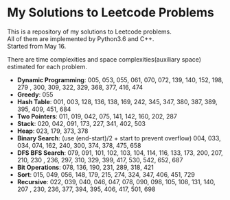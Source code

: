 My Solutions to Leetcode Problems
====
This is a repository of my solutions to Leetcode problems.  
All of them are implemented by Python3.6 and C++.  
Started from May 16.

There are time complexities and space complexities(auxiliary space) estimated for each problem.

- **Dynamic Programming**: 005, 053, 055, 061, 070, 072, 139, 140, 152, 198, 279
                , 300, 309, 322, 329, 368, 377, 416, 474
- **Greedy**: 055
- **Hash Table**: 001, 003, 128, 136, 138, 169, 242, 345, 347, 380, 387, 389, 
                  395, 409, 451, 684
- **Two Pointers**: 011, 019, 042, 075, 141, 142, 160, 202, 287
- **Stack**: 020, 042, 091, 173, 227, 341, 402, 503
- **Heap**: 023, 179, 373, 378
- **Binary Search**: (use (end-start)/2 + start to prevent overflow) 
    004, 033, 034, 074, 162, 240, 300, 374, 378, 475, 658
- **DFS BFS Search**: 079, 091, 101, 102, 103, 104, 114, 116, 133, 173, 200, 207, 210, 230
                , 236, 297, 310, 329, 399, 417, 530, 542, 652, 687
- **Bit Operations**: 078, 136, 190, 231, 289, 318, 421
- **Sort**: 015, 049, 056, 148, 179, 215, 274, 324, 347, 406, 451, 729
- **Recursive**: 022, 039, 040, 046, 047, 078, 090, 098, 105, 108, 131, 140, 207
                , 230, 236, 377, 394, 395, 406, 417, 501, 698 
